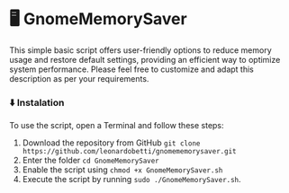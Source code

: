# 🖥 GnomeMemorySaver
This simple basic script offers user-friendly options to reduce memory usage and restore default settings, providing an efficient way to optimize system performance. Please feel free to customize and adapt this description as per your requirements.


### ⬇️ Instalation
To use the script, open a Terminal and follow these steps:
1. Download the repository from GitHub `git clone https://github.com/leonardobetti/gnomememorysaver.git`
3. Enter the folder `cd GnomeMemorySaver`
4. Enable the script using `chmod +x GnomeMemorySaver.sh`
5. Execute the script by running `sudo ./GnomeMemorySaver.sh`.
